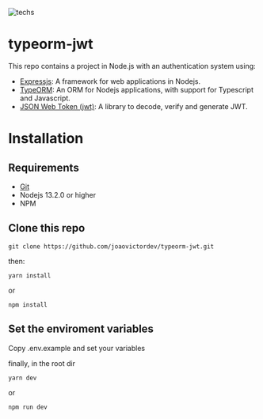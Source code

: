 ![techs](https://res.cloudinary.com/dqqrsraas/image/upload/v1612413313/jwt_f7xdo2.svg)

<h1>typeorm-jwt</h1>
<p>This repo contains a project in Node.js with an authentication system using:</p>

* [Expressjs](https://expressjs.com/): A framework for web applications in Nodejs.
* [TypeORM](https://typeorm.io/): An ORM for Nodejs applications, with support for Typescript and Javascript.
* [JSON Web Token (jwt)](https://jwt.io/): A library to decode, verify and generate JWT.

<h1>Installation</h1>
<h2>Requirements</h2>

* [Git](https://git-scm.com/)
* Nodejs 13.2.0 or higher
* NPM

<h2>Clone this repo</h2>

```
git clone https://github.com/joaovictordev/typeorm-jwt.git
```

then:
```
yarn install
```
or
```
npm install
```

<h2>Set the enviroment variables</h2>
<p>Copy .env.example and set your variables</p>

finally, in the root dir
```
yarn dev
```
or
```
npm run dev
```
